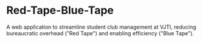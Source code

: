 # Red-Tape-Blue-Tape
A web application to streamline student club management at VJTI, reducing bureaucratic overhead ("Red Tape") and enabling efficiency ("Blue Tape").
